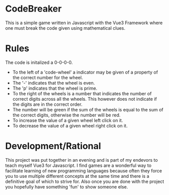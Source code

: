 # CodeBreaker
This is a simple game written in Javascript with the Vue3 Framework where one must break the code given using mathematical clues.

# Rules
The code is initalized a 0-0-0-0.
+ To the left of a 'code-wheel' a indicator may be given of a property of the correct number for the wheel.
+ The '-' indicates that the wheel is even.
+ The 'p' indicates that the wheel is prime.
+ To the right of the wheels is a number that indicates the number of correct digits across all the wheels. This however does not indicate if the digits are in the correct order.
+ The number will be green if the sum of the wheels is equal to the sum of the correct digits, otherwise the number will be red.
+ To increase the value of a given wheel left click on it.
+ To decrease the value of a given wheel right click on it.

# Development/Rational
This project was put together in an evening and is part of my endevors to teach myself Vue3 for Javascript. I find games are a wonderful way to facilitate learning of new programming languages because often they force you to use multiple different concepts at the same time and there is a definitive goal of which to strive for. Also once you are done with the project you hopefully have something 'fun' to show someone else.
